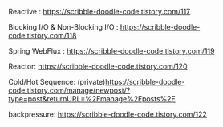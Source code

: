 Reactive : https://scribble-doodle-code.tistory.com/117

Blocking I/O & Non-Blocking I/O : https://scribble-doodle-code.tistory.com/118

Spring WebFlux : https://scribble-doodle-code.tistory.com/119

Reactor: https://scribble-doodle-code.tistory.com/120

Cold/Hot Sequence: (private)https://scribble-doodle-code.tistory.com/manage/newpost/?type=post&returnURL=%2Fmanage%2Fposts%2F

backpressure: https://scribble-doodle-code.tistory.com/122